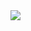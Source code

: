 <a href="https://portal.azure.com/#create/Microsoft.Template/uri/https%3A%2F%2Fgithub.com%2Fatexinspect%2FExInspectorService-ATEX-%2Fblob%2Fmaster%2FExInspectorService%2Fazuredeploy.json" target="_blank">
  <img src="https://aka.ms/deploytoazurebutton"/>
</a>
